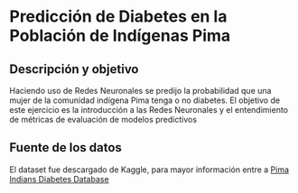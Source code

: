 <h1>Predicción de Diabetes en la Población de Indígenas Pima</h1>
<h2>Descripción y objetivo</h2>
<p>Haciendo uso de Redes Neuronales se predijo la probabilidad que una mujer de la comunidad indígena Pima tenga o no diabetes. El objetivo de este ejercicio es la introducción a las Redes Neuronales y el entendimiento de métricas de evaluación de modelos predictivos</p>
<h2>Fuente de los datos</h2>
<p>El dataset fue descargado de Kaggle, para mayor información entre a <a href="https://www.kaggle.com/datasets/uciml/pima-indians-diabetes-database">Pima Indians Diabetes Database</a></p>
